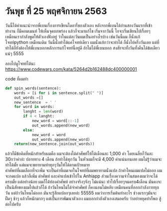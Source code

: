 # วันพุธ ที่ 25 พฤศจิกายน 2563
วันนี้ได้คำแนะนำจากพี่เบนเรื่องการเขียนไดอารี่ของตัวเอง หลังจากพี่เบนได้อ่านสองวันแรกที่เข้าทำงาน ก็มีคอมเมนท์ ให้เห็นจุดบกพร่อง แล้วก็จะมาแก้ไข เริ่มจากวันนี้ โอจะเริ่มเขียนไปเรื่อยๆ เหมือนเรากำลังพูดให้ตัวเองฟังอยู่ ว่าในแต่ละวันผมเป็นอย่างไรบ้าง 
เช่นวันนี้ผม ก็นั่งแก้โจทย์python เหมือนเดิม
วันนี้นั่งทำได้แค่โจทย์เดียว ผมนั่งแก้กว่าจะทำได้ ก็นั่งไปครึ่งวันเลย แต่ที่ทำได้ก็ยังต้องให้พี่เบนบอกหลักการแก้โจทย์นี้อยู่ดี
ถ้าไม่ได้พี่เบนบอก สงสัยจะทั้งวันทั้งคืนได้ข้อเดียวแน่ๆ 5555 

ลองไปดูโจทย์ได้นะ https://www.codewars.com/kata/5264d2b162488dc400000001

code ที่ผมทำ
```python
def spin_words(sentence):
    words = [i for i in sentence.split(" ")]
    out_words =[]
    new_sentence  = ' '
    for word in words:
        langht = len(word)
        if 4 < langht:
            new_word = word[::-1]
            out_words.append(new_word)
        else:
            new_word = word
            out_words.append(new_word)
    return(new_sentence.join(out_words))
```

แล้วก็มีข้อคิดที่หนักสำหรับผมคือ ผมจะต้องได้คำศัพท์ให้ได้เดือนละ 1,000 คำ โดยเฉลี่ยก็วันละ 30กว่าคำอ่ะ ปลายทาง 4 เดือน ถ้าทำได้ทุกวัน ในหัวผมก็จะมี 4,000 คำแน่นอนเลย
ผมไม่รู้ว่าผมจะทำได้มั้ย แต่ผมจะพยายามทำทุกๆวันให้ได้ตามเป้าหมาย  
คำศัพท์ที่ผมเลือกที่จะเพิ่ม จะเป็นคำที่ผมเจอในโจทย์ที่ผมพยายามนั่งแปล ถ้าคำไหนผมแปลไม่ออก ผมจะกดแปล แล้วก็เพิ่ม ตำศัพท์ และคำแปลเข้าไปใน Anhiapp 
ส่วนเรื่องความจำในสมองผมว่าจะได้ครบมั้ย แต่อย่างน้อย ผมก็ได้ท่องคำศัพท์ อย่างจริงๆจังๆ ไม่แน่นะ ทำไปเรื่อยๆจนครบ4เดือน มันคงจะเป็นนิสัยของผมไปแล้วก็ได้ ถ้าวันไหนไม่ได้จำคำศัพท์ ก็คงนอนไม่หลับ เหมือนคนที่ออกกำลังกายทุกวัน แต่ถ้าวันไหนไม่ออก มันจะรู้สึกแปลกๆเลยล่ะ 55555 
ผมว่าการเริ่มต้นทำอะไร ช่วงแรกๆมันจะฝืดๆ ช้าๆ แล้วก็หนักมากๆ แต่เป็นการพัฒนาตัวเอง ผมบอกกำลังตัวเองเสมอครับ ว่าอย่าหยุดทำก็พอ สู้ต่อไปครับ 